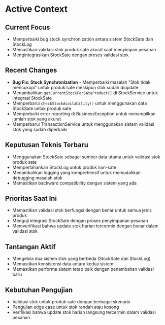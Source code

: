 # Active Context

## Current Focus
- Memperbaiki bug stock synchronization antara sistem StockSate dan StockLog
- Memastikan validasi stok produk sate akurat saat menyimpan pesanan
- Mengintegrasikan StockSate dengan proses validasi stok

## Recent Changes
- **Bug Fix: Stock Synchronization** - Memperbaiki masalah "Stok tidak mencukupi" untuk produk sate meskipun stok sudah diupdate
- Menambahkan `getCurrentStockForSateProduct()` di StockService untuk integrasi StockSate
- Memperbarui `checkStockAvailability()` untuk menggunakan data StockSate untuk produk sate
- Memperbaiki error reporting di BusinessException untuk menampilkan jumlah stok yang akurat
- Memperbarui TransactionService untuk menggunakan sistem validasi stok yang sudah diperbaiki

## Keputusan Teknis Terbaru
- Menggunakan StockSate sebagai sumber data utama untuk validasi stok produk sate
- Mempertahankan StockLog untuk produk non-sate
- Menambahkan logging yang komprehensif untuk memudahkan debugging masalah stok
- Memastikan backward compatibility dengan sistem yang ada

## Prioritas Saat Ini
- Memastikan validasi stok berfungsi dengan benar untuk semua jenis produk
- Menguji integrasi StockSate dengan proses penyimpanan pesanan
- Memverifikasi bahwa update stok harian tercermin dengan benar dalam validasi stok

## Tantangan Aktif
- Mengelola dua sistem stok yang berbeda (StockSate dan StockLog)
- Memastikan konsistensi data antara kedua sistem
- Memastikan performa sistem tetap baik dengan penambahan validasi baru

## Kebutuhan Pengujian
- Validasi stok untuk produk sate dengan berbagai skenario
- Pengujian edge case untuk stok rendah atau kosong
- Verifikasi bahwa update stok harian langsung tercermin dalam validasi pesanan 